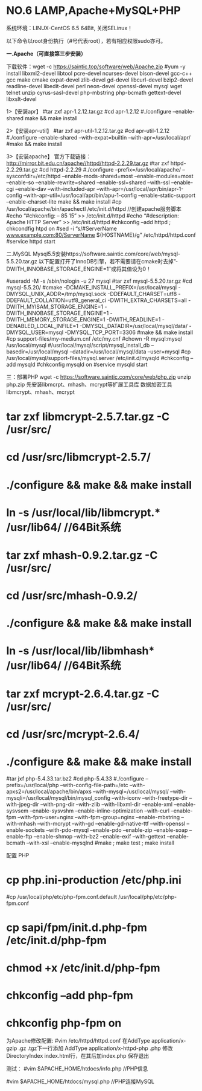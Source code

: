 # NO.6 LAMP,Apache+MySQL+PHP

系统环境：LINUX-CentOS 6.5 64Bit, 关闭SELinux！

以下命令以root身份执行（#号代表root），若有相应权限sudo亦可。

**一.Apache（可直接第三步安装）**

下载软件：wget -c https://saintic.top/software/web/Apache.zip
#yum -y install libxml2-devel libtool pcre-devel ncurses-devel bison-devel gcc-c++ gcc make cmake expat-devel zlib-devel gd-devel libcurl-devel bzip2-devel readline-devel libedit-devel perl neon-devel openssl-devel mysql wget telnet unzip cyrus-sasl-devel php-mbstring php-bcmath gettext-devel libxslt-devel

1>【安装apr】
#tar zxf apr-1.2.12.tar.gz
#cd apr-1.2.12
#./configure –enable-shared
make && make install

2>【安装apr-util】
#tar zxf apr-util-1.2.12.tar.gz
#cd apr-util-1.2.12
#./configure –enable-shared –with-expat=builtin –with-apr=/usr/local/apr/
#make && make install

3>【安装apache】
官方下载链接： http://mirror.bit.edu.cn/apache//httpd/httpd-2.2.29.tar.gz
#tar zxf httpd-2.2.29.tar.gz
#cd httpd-2.2.29
#./configure –prefix=/usr/local/apache/ –sysconfdir=/etc/httpd –enable-mods-shared=most –enable-modules=most –enable-so –enable-rewrite=shared –enable-ssl=shared –with-ssl –enable-cgi –enable-dav –with-included-apr –with-apr=/usr/local/apr/bin/apr-1-config –with-apr-util=/usr/local/apr/bin/apu-1-config –enable-static-support –enable-charset-lite
make && make install
#cp /usr/local/apache/bin/apachectl /etc/init.d/httpd //创建apache服务脚本
#echo “#chkconfig: – 85 15” >> /etc/init.d/httpd
#echo “#description: Apache HTTP Server” >> /etc/init.d/httpd
#chkconfig –add httpd ; chkcondfig htpd on
#sed -i “s/#ServerName www.example.com:80/ServerName ${HOSTNAME}/g” /etc/httpd/httpd.conf
#service httpd start

二.MySQL
Mysql5.5安装https://software.saintic.com/core/web/mysql-5.5.20.tar.gz
以下配置打开了InnoDB引擎，若不需要请在cmake时去掉”-DWITH_INNOBASE_STORAGE_ENGINE=1″或将其值设为0！

#useradd -M -s /sbin/nologin -u 27 mysql
#tar zxf mysql-5.5.20.tar.gz
#cd mysql-5.5.20/
#cmake -DCMAKE_INSTALL_PREFIX=/usr/local/mysql -DMYSQL_UNIX_ADDR=/tmp/mysql.sock -DDEFAULT_CHARSET=utf8 -DDEFAULT_COLLATION=utf8_general_ci -DWITH_EXTRA_CHARSETS=all -DWITH_MYISAM_STORAGE_ENGINE=1 -DWITH_INNOBASE_STORAGE_ENGINE=1 -DWITH_MEMORY_STORAGE_ENGINE=1 -DWITH_READLINE=1 -DENABLED_LOCAL_INFILE=1 -DMYSQL_DATADIR=/usr/local/mysql/data/ -DMYSQL_USER=mysql -DMYSQL_TCP_PORT=3306
#make && make install
#cp support-files/my-medium.cnf /etc/my.cnf
#chown -R mysql:mysql /usr/local/mysql
#/usr/local/mysql/script/mysql_install_db –basedir=/usr/local/mysql –datadir=/usr/local/mysql/data –user=mysql
#cp /usr/local/mysql/support-files/mysql.server /etc/init.d/mysqld
#chkconfig –add mysqld
#chkconfig mysqld on
#service mysqld start

三：部署PHP
wget -c https://software.saintic.com/core/web/php.zip
unzip php.zip
先安装libmcrpt、mhash、mcrypt等扩展工具库
数据加密工具libmcrypt、mhash、mcrypt
# tar zxf libmcrypt-2.5.7.tar.gz -C /usr/src/
# cd /usr/src/libmcrypt-2.5.7/
# ./configure && make && make install
# ln -s /usr/local/lib/libmcrypt.* /usr/lib64/ //64Bit系统

# tar zxf mhash-0.9.2.tar.gz -C /usr/src/
# cd /usr/src/mhash-0.9.2/
# ./configure && make && make install
# ln -s /usr/local/lib/libmhash* /usr/lib64/ //64Bit系统

# tar zxf mcrypt-2.6.4.tar.gz -C /usr/src/
# cd /usr/src/mcrypt-2.6.4/
# ./configure && make && make install

#tar jxf php-5.4.33.tar.bz2
#cd php-5.4.33
#./configure –prefix=/usr/local/php –with-config-file-path=/etc –with-apxs2=/usr/local/apache/bin/apxs –with-mysql=/usr/local/mysql/ –with-mysqli=/usr/local/mysql/bin/mysql_config –with-iconv –with-freetype-dir –with-jpeg-dir –with-png-dir –with-zlib –with-libxml-dir –enable-xml –enable-sysvsem –enable-sysvshm –enable-inline-optimization –with-curl –enable-fpm –with-fpm-user=nginx –with-fpm-group=nginx –enable-mbstring –with-mhash –with-mcrypt –with-gd –enable-gd-native-ttf –with-openssl –enable-sockets –with-pdo-mysql –enable-pdo –enable-zip –enable-soap –enable-ftp –enable-shmop –with-bz2 –enable-exif –with-gettext –enable-bcmath –with-xsl –enable-mysqlnd
#make ; make test ; make install

配置 PHP
# cp php.ini-production /etc/php.ini
#cp /usr/local/php/etc/php-fpm.conf.default /usr/local/php/etc/php-fpm.conf
# cp sapi/fpm/init.d.php-fpm /etc/init.d/php-fpm
# chmod +x /etc/init.d/php-fpm
# chkconfig –add php-fpm
# chkconfig php-fpm on

为Apache修改配置:
#vim /etc/httpd/httpd.conf
在AddType application/x-gzip .gz .tgz下一行添加
AddType application/x-httpd-php .php
修改DirectoryIndex index.html行，在其后加index.php
保存退出

测试：
#vim $APACHE_HOME/htdocs/info.php     //PHP信息
<?php
Phpinfo();
?>

#vim $APACHE_HOME/htdocs/mysql.php     //PHP连接MySQL
<?php
$link = mysqli_connect(‘localhost’, ‘root’, ”, ‘test’);
if($link) echo “MySQL connected!”;
?>